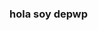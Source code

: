 ### hola soy depwp

<p align="center">
  <gif width="460" height="300" src="![plink-wide-cat](https://github.com/Depwp/Depwp/assets/162775475/9705ca46-167d-47c3-9bd5-70a6ba9f77e5)">
</p>
